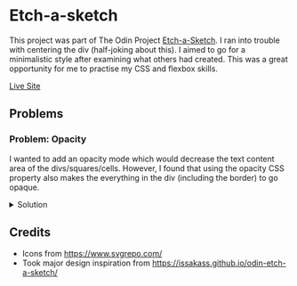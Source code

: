 # Etch-a-sketch

This project was part of The Odin Project <a href="https://www.theodinproject.com/lessons/foundations-etch-a-sketch#assignment">Etch-a-Sketch</a>. I ran into 
trouble with centering the div (half-joking about this). I aimed to go for a minimalistic style after examining what others had created. This was a great opportunity
for me to practise my CSS and flexbox skills. 

<a href="https://anton-ngan.github.io/etch-a-sketch/">Live Site</a>

## Problems

### Problem: Opacity

I wanted to add an opacity mode which would decrease the text content area of the divs/squares/cells. However, I found that using the opacity CSS property also 
makes the everything in the div (including the border) to go opaque.

<details>
<summary>Solution</summary>

I had to instead resort to using pattern matching on the RGB values (background-color) of the cells. The only property that I was interested in altering was the 
alpha channel. Decreasing the alpha channel value decreases the opacity of just the text content and not the border of the cell. 

</details>


## Credits
* Icons from https://www.svgrepo.com/
* Took major design inspiration from https://issakass.github.io/odin-etch-a-sketch/
